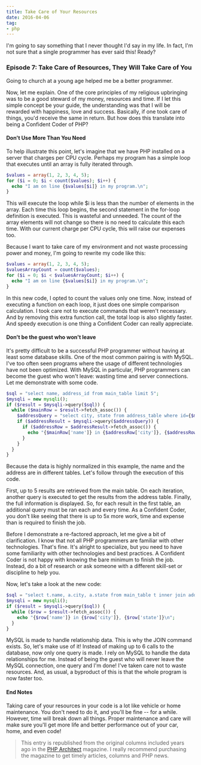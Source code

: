 ```yaml
---
title: Take Care of Your Resources
date: 2016-04-06
tag:
- php
---
```

I'm going to say something that I never thought I'd say in my life.  In fact, I'm not sure that a single programmer has ever said this!  Ready?  

<!--more-->

### Episode 7: Take Care of Resources, They Will Take Care of You

Going to church at a young age helped me be a better programmer.

Now, let me explain.  One of the core principles of my religious upbringing was to be a good steward of my money, resources and time.  If I let this simple concept be your guide, the understanding was that I will be rewarded with happiness, love and success.  Basically, if one took care of things, you'd receive the same in return.  But how does this translate into being a Confident Coder of PHP?

#### Don't Use More Than You Need

To help illustrate this point, let's imagine that we have PHP installed on a server that charges per CPU cycle.  Perhaps my program has a simple loop that executes until an array is fully iterated through.

```php 
$values = array(1, 2, 3, 4, 5);
for ($i = 0; $i < count($values); $i++) {
  echo "I am on line {$values[$i]} in my program.\n";
}
```

This will execute the loop while $i is less than the number of elements in the array.  Each time this loop begins, the second statement in the for-loop definition is executed.  This is wasteful and unneeded.  The count of the array elements will not change so there is no need to calculate this each time.  With our current charge per CPU cycle, this will raise our expenses too.

Because I want to take care of my environment and not waste processing power and money, I'm going to rewrite my code like this:

```php 
$values = array(1, 2, 3, 4, 5);
$valuesArrayCount = count($values);
for ($i = 0; $i < $valuesArrayCount; $i++) {
  echo "I am on line {$values[$i]} in my program.\n";
}
```

In this new code, I opted to count the values only one time.  Now, instead of executing a function on each loop, it just does one simple comparison calculation.  I took care not to execute commands that weren't necessary.  And by removing this extra function call, the total loop is also slightly faster.  And speedy execution is one thing a Confident Coder can really appreciate.

#### Don't be the guest who won't leave

It's pretty difficult to be a successful PHP programmer without having at least some database skills.  One of the most common pairing is with MySQL.  I've too often seen programs where the usage of different technologies have not been optimized.  With MySQL in particular, PHP programmers can become the guest who won't leave: wasting time and server connections.  Let me demonstrate with some code.

```php
$sql = "select name, address_id from main_table limit 5";
$mysqli = new mysqli();
if ($result = $mysqli->query($sql)) {
  while ($mainRow = $result->fetch_assoc()) {
    $addressQuery = "select city, state from address_table where id={$mainRow['address_id']}";
    if ($addressResult = $mysqli->query($addressQuery)) {
      if ($addressRow = $addressResult->fetch_assoc()) {
        echo "{$mainRow['name']} in {$addressRow['city']}, {$addressRow['state']}\n";
      }
    }
  }
}
```

Because the data is highly normalized in this example, the name and the address are in different tables.  Let's follow through the execution of this code.

First, up to 5 results are retrieved from the main table.  On each iteration, another query is executed to get the results from the address table.  Finally, the full information is displayed.  So, for each result in the first table, an additional query must be ran each and every time.  As a Confident Coder, you don't like seeing that there is up to 5x more work, time and expense than is required to finish the job.

Before I demonstrate a re-factored approach, let me give a bit of clarification.  I know that not all PHP programmers are familiar with other technologies.  That's fine.  It's alright to specialize, but you need to have some familiarity with other technologies and best practices.  A Confident Coder is not happy with knowing the bare minimum to finish the job.  Instead, do a bit of research or ask someone with a different skill-set or discipline to help you.  

Now, let's take a look at the new code:

```php
$sql = "select t.name, a.city, a.state from main_table t inner join address_table a on t.address_id=a.id limit 5";
$mysqli = new mysqli();
if ($result = $mysqli->query($sql)) {
  while ($row = $result->fetch_assoc()) {
    echo "{$row['name']} in {$row['city']}, {$row['state']}\n";
  }
}
```

MySQL is made to handle relationship data.  This is why the JOIN command exists.  So, let's make use of it!  Instead of making up to 6 calls to the database, now only one query is made.  I rely on MySQL to handle the data relationships for me.  Instead of being the guest who will never leave the MySQL connection, one query and I'm done!  I've taken care not to waste resources.  And, as usual, a byproduct of this is that the whole program is now faster too.

#### End Notes

Taking care of your resources in your code is a lot like vehicle or home maintenance.  You don't need to do it, and you'll be fine -- for a while.  However, time will break down all things.  Proper maintenance and care will make sure you'll get more life and better performance out of your car, home, and even code!  

> This entry is republished from the original columns included years ago in the [PHP Architect](http://phparch.com) magazine.  I really recommend purchasing the magazine to get timely articles, columns and PHP news.
